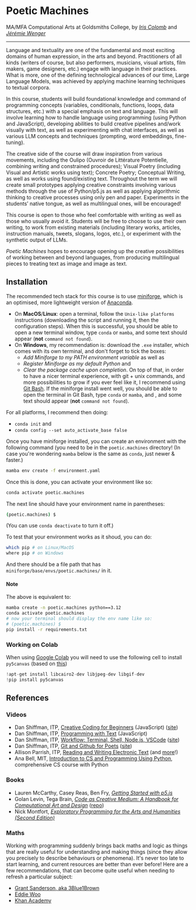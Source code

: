 # Poetic Machines

MA/MFA Computational Arts at Goldsmiths College, by [*Iris Colomb*](https://iriscolomb.com/) and [*Jérémie Wenger*](https://jeremiewenger.com/)

---

Language and textuality are one of the fundamental and most exciting domains of human expression, in the arts and beyond. Practitioners of all kinds (writers of course, but also performers, musicians, visual artists, film makers, game designers, etc.) engage with language in their practices. What is more, one of the defining technological advances of our time, Large Language Models, was achieved by applying machine learning techniques to textual corpora.

In this course, students will build foundational knowledge and command of programming concepts (variables, conditionals, functions, loops, data structures, etc.) with a special emphasis on text and language. This will involve learning how to handle language using programming (using Python and JavaScript), developing abilities to build creative pipelines and/work visually with text, as well as experimenting with chat interfaces, as well as various LLM concepts and techniques (prompting, word embeddings, fine-tuning).

The creative side of the course will draw inspiration from various movements, including the Oulipo (Ouvroir de Littérature Potentielle, combining writing and constrained procedures); Visual Poetry (including Visual and Artistic works using text); Concrete Poetry; Conceptual Writing, as well as works using found/existing text. Throughout the term we will create small prototypes applying creative constraints involving various methods through the use of Python/p5.js as well as applying algorithmic thinking to creative processes using only pen and paper. Experiments in the students’ native tongue, as well as multilingual ones, will be encouraged!

This course is open to those who feel comfortable with writing as well as those who usually avoid it. Students will be free to choose to use their own writing, to work from existing materials (including literary works, articles, instruction manuals, tweets, slogans, logos, etc.), or experiment with the synthetic output of LLMs.

*Poetic Machines* hopes to encourage opening up the creative possibilities of working between and beyond languages, from producing multilingual pieces to treating text as image and image as text.

## Installation

The recommended tech stack for this course is to use [miniforge](https://github.com/conda-forge/miniforge?tab=readme-ov-file#install), which is an optimised, more lightweight version of [Anaconda](https://www.anaconda.com).

- On **MacOS**/**Linux**: open a terminal, follow the `Unix-like platforms` instructions (downloading the script and running it, then the configuration steps). When this is successful, you should be able to open a new terminal window, type `conda` or `mamba`, and some text should appear (**not** `command not found`). 
- On **Windows**, my recommendation is: download the `.exe` installer, which comes with its own terminal, and don't forget to tick the boxes:
  - *Add Miniforge to my PATH environment variable* as well as
  - *Register Miniforge as my default Python* and
  - *Clear the package cache upon completion*.
  On top of that, in order to have a nicer terminal experience, with git + unix commands, and more possibilities to grow if you ever feel like it, I recommend using [Git Bash](https://gitforwindows.org/). If the miniforge install went well, you should be able to open the terminal in Git Bash, type `conda` or `mamba`, and , and some text should appear (**not** `command not found`).

For all platforms, I recommend then doing:
- `conda init` and
- `conda config --set auto_activate_base false`

Once you have miniforge installed, you can create an environment with the following command (you need to be in the `poetic.machines` directory! (In case you're wondering `mamba` below is the same as `conda`, just newer & faster.)

```bash
mamba env create -f environment.yaml
```

Once this is done, you can activate your environment like so:

```bash
conda activate poetic.machines
```

The next line should have your environment name in parentheses:

```bash
(poetic.machines) $
```

(You can use `conda deactivate` to turn it off.)

To test that your environment works as it shoud, you can do:

```bash
which pip # on Linux/MacOS
where pip # on Windows
```

And there should be a file path that has `miniforge/base/envs/poetic.machines/` in it.

#### Note

The above is equivalent to:

```bash
mamba create -n poetic.machines python==3.12
conda activate poetic.machines
# now your terminal should display the env name like so:
# (poetic.machines) $ 
pip install -r requirements.txt
```

### Working on Colab

When using [Google Colab](https://colab.research.google.com/) you will need to use the following cell to install `py5canvas` (based on [this](https://github.com/pygobject/pycairo/issues/39#issuecomment-391830334))

```python
!apt-get install libcairo2-dev libjpeg-dev libgif-dev
!pip install py5canvas
```

## References

### Videos

- Dan Shiffman, ITP, [Creative Coding for Beginners](https://www.youtube.com/playlist?list=PLRqwX-V7Uu6Zy51Q-x9tMWIv9cueOFTFA) (JavaScript) ([site](https://thecodingtrain.com/tracks/code-programming-with-p5-js))
- Dan Shiffman, ITP, [Programming with Text](https://www.youtube.com/playlist?list=PLRqwX-V7Uu6YrbSJBg32eTzUU50E2B8Ch) (JavaScript)
- Dan Shiffman, ITP, [Workflow: Terminal, Shell, Node.js, VSCode](https://www.youtube.com/watch?v=46WOuOrMwTQ) ([site](https://thecodingtrain.com/tracks/2018-workflow))
- Dan Shiffman, ITP, [Git and Github for Poets](https://www.youtube.com/playlist?list=PLRqwX-V7Uu6ZF9C0YMKuns9sLDzK6zoiV) ([site](https://thecodingtrain.com/tracks/git-and-github-for-poets))
- Allison Parrish, ITP, [Reading and Writing Electronic Text](https://rwet.decontextualize.com/) (and [more](https://www.decontextualize.com/)!)
- Ana Bell, MIT, [Introduction to CS and Programming Using Python](https://www.youtube.com/playlist?list=PLUl4u3cNGP62A-ynp6v6-LGBCzeH3VAQB), comprehensive CS course with Python

### Books

- Lauren McCarthy, Casey Reas, Ben Fry, [*Getting Started with p5.js*](https://www.oreilly.com/library/view/getting-started-with/9781457186769/)
- Golan Levin, Tega Brain, [*Code as Creative Medium: A Handbook for Computational Art and Design*](https://mitpress.mit.edu/9780262542043/code-as-creative-medium/) ([repo](https://github.com/golanlevin/exercises))
- Nick Montfort, [*Exploratory Programming for the Arts and Humanities (Second Edition)*](https://nickm.com/books/exploratory_programming_2e/)

### Maths

Working with programming suddenly brings back maths and logic as things that are really useful for understanding and making things (since they allow you precisely to describe behaviours or phenomena). It's never too late to start learning, and current resources are better than ever before! Here are a few recommendations, that can become quite useful when needing to refresh a particular subject:

- [Grant Sanderson, aka 3Blue1Brown](https://www.youtube.com/3blue1brown)
- [Eddie Woo](https://www.youtube.com/@misterwootube)
- [Khan Academy](https://www.youtube.com/@khanacademy)
